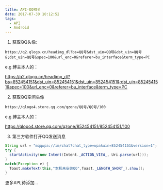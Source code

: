 ```yaml
---
title: API-QQ相关
date: 2017-07-30 10:12:52
tags: 
  - API
  - Android
---
```


1. 获取QQ头像:

```
https://q2.qlogo.cn/headimg_dl?bs=QQ号&dst_uin=QQ号&dst_uin=QQ号&;dst_uin=QQ号&spec=100&url_enc=0&referer=bu_interface&term_type=PC
```
e.g.博主本人的：

https://q2.qlogo.cn/headimg_dl?bs=852454151&dst_uin=852454151&dst_uin=852454151&;dst_uin=852454151&spec=100&url_enc=0&referer=bu_interface&term_type=PC

2. 获取QQ空间头像
 
```
https://qlogo4.store.qq.com/qzone/QQ号/QQ号/100
```
e.g.博主本人的：

https://qlogo4.store.qq.com/qzone/852454151/852454151/100


3. 第三方软件打开QQ发送消息

```java
String url = "mqqwpa://im/chat?chat_type=wpa&uin=852454151&version=1";
try { 
  startActivity(new Intent(Intent._ACTION_VIEW_, Uri.parse(url)));
}
catch(Exception e) {
  Toast.makeText(this,"本机未安装QQ",Toast._LENGTH_SHORT_).show(); 
}
```
更多API,待添加...
  